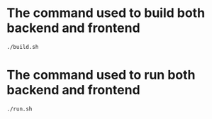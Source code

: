 # The command used to build both backend and frontend

```
./build.sh
```

# The command used to run both backend and frontend

```
./run.sh
```